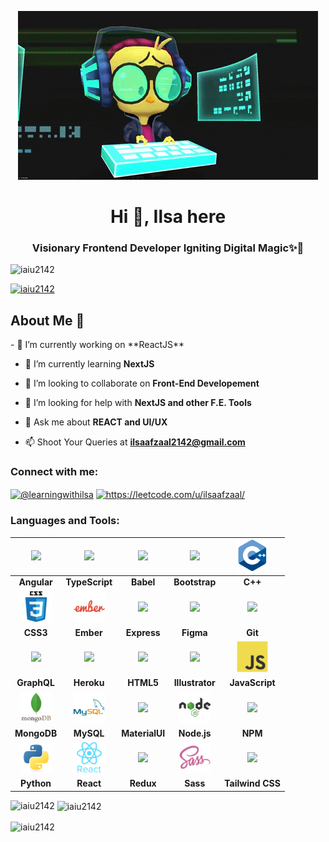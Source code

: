<p align="center">
  <img src="https://github.com/iaiu2142/iaiu2142/blob/main/assets/mygif.gif" alt="Image Here" width: 450px; height: 350px;">
</p>
<h1 align="center">Hi 👋, Ilsa here</h1>
<h3 align="center">Visionary Frontend Developer Igniting Digital Magic✨🚀</h3>

<p align="left"> <img src="https://komarev.com/ghpvc/?username=iaiu2142&label=Profile%20views&color=0e75b6&style=flat" alt="iaiu2142" /> </p>

<p align="left"> <a href="https://github.com/ryo-ma/github-profile-trophy"><img src="https://github-profile-trophy.vercel.app/?username=iaiu2142" alt="iaiu2142" /></a> </p>
<h2 align="left">About Me 🌠</h2>
- 🔭 I’m currently working on **ReactJS**

- 🌱 I’m currently learning **NextJS**

- 👯 I’m looking to collaborate on **Front-End Developement**

- 🤝 I’m looking for help with **NextJS and other F.E. Tools**

- 💬 Ask me about **REACT and UI/UX**

- 📫 Shoot Your Queries at **ilsaafzaal2142@gmail.com**

<h3 align="left">Connect with me:</h3>
<p align="left">
<a href="https://www.youtube.com/@learningwithilsa" target="blank"><img align="center" src="https://raw.githubusercontent.com/rahuldkjain/github-profile-readme-generator/master/src/images/icons/Social/youtube.svg" alt="@learningwithilsa" height="30" width="40" /></a>
<a href="https://www.leetcode.com/u/ilsaafzaal/" target="blank"><img align="center" src="https://raw.githubusercontent.com/rahuldkjain/github-profile-readme-generator/master/src/images/icons/Social/leet-code.svg" alt="https://leetcode.com/u/ilsaafzaal/" height="30" width="40" /></a>
</p>

<h3 align="left">Languages and Tools:</h3>

<center>

  
| <img height="50" src="https://angular.io/assets/images/logos/angular/angular.svg"/> | <img height="50" src="https://user-images.githubusercontent.com/25181517/183890598-19a0ac2d-e88a-4005-a8df-1ee36782fde1.png"> | <img height="50" src="https://github.com/marwin1991/profile-technology-icons/assets/136815194/ecd443af-ebba-4af8-a46e-1bf64d863b5b"> | <img height="50" src="https://user-images.githubusercontent.com/25181517/183898054-b3d693d4-dafb-4808-a509-bab54cf5de34.png"> |<img height="50" src="https://raw.githubusercontent.com/devicons/devicon/master/icons/cplusplus/cplusplus-original.svg"> |
|:---:|:---:|:---:|:---:|:---:|
| **Angular** | **TypeScript** | **Babel** | **Bootstrap** | **C++** |
| <img height="50" src="https://raw.githubusercontent.com/devicons/devicon/master/icons/css3/css3-original-wordmark.svg"> | <img height="50" src="https://raw.githubusercontent.com/devicons/devicon/master/icons/ember/ember-original-wordmark.svg"> | <img height="50" src="https://user-images.githubusercontent.com/25181517/183859966-a3462d8d-1bc7-4880-b353-e2cbed900ed6.png"> | <img height="50" src="https://www.vectorlogo.zone/logos/figma/figma-icon.svg"> | <img height="50" src="https://www.vectorlogo.zone/logos/git-scm/git-scm-icon.svg">|
| **CSS3** | **Ember** | **Express** | **Figma** | **Git** |
| <img height="50" src="https://www.vectorlogo.zone/logos/graphql/graphql-icon.svg"> | <img height="50" src="https://www.vectorlogo.zone/logos/heroku/heroku-icon.svg"> | <img height="50" src="https://user-images.githubusercontent.com/25181517/192158954-f88b5814-d510-4564-b285-dff7d6400dad.png"> | <img height="50" src="https://www.vectorlogo.zone/logos/adobe_illustrator/adobe_illustrator-icon.svg">| <img height="50" src="https://raw.githubusercontent.com/devicons/devicon/master/icons/javascript/javascript-original.svg">|
| **GraphQL** | **Heroku** | **HTML5** | **Illustrator** | **JavaScript** |
| <img height="50" src="https://raw.githubusercontent.com/devicons/devicon/master/icons/mongodb/mongodb-original-wordmark.svg"> | <img height="50" src="https://raw.githubusercontent.com/devicons/devicon/master/icons/mysql/mysql-original-wordmark.svg"> | <img height="50" src="https://user-images.githubusercontent.com/25181517/189716630-fe6c084c-6c66-43af-aa49-64c8aea4a5c2.png">| <img height="50" src="https://raw.githubusercontent.com/devicons/devicon/master/icons/nodejs/nodejs-original-wordmark.svg"> | <img height="50" src="https://user-images.githubusercontent.com/25181517/121401671-49102800-c959-11eb-9f6f-74d49a5e1774.png">|
| **MongoDB** | **MySQL** | **MaterialUI** | **Node.js** | **NPM** |
| <img height="50" src="https://raw.githubusercontent.com/devicons/devicon/master/icons/python/python-original.svg"> | <img height="50" src="https://raw.githubusercontent.com/devicons/devicon/master/icons/react/react-original-wordmark.svg"> | <img height="50" src="https://user-images.githubusercontent.com/25181517/187896150-cc1dcb12-d490-445c-8e4d-1275cd2388d6.png"> | <img height="50" src="https://raw.githubusercontent.com/devicons/devicon/master/icons/sass/sass-original.svg">| <img height="50" src="https://www.vectorlogo.zone/logos/tailwindcss/tailwindcss-icon.svg"> |
| **Python** | **React** | **Redux** | **Sass** | **Tailwind CSS** |

</center>
<p><img align="left" src="https://github-readme-stats.vercel.app/api/top-langs?username=iaiu2142&show_icons=true&locale=en&layout=compact" alt="iaiu2142" /></p>

<p>&nbsp;<img align="center" src="https://github-readme-stats.vercel.app/api?username=iaiu2142&show_icons=true&locale=en" alt="iaiu2142" /></p>

<p><img align="center" src="https://github-readme-streak-stats.herokuapp.com/?user=iaiu2142&" alt="iaiu2142" /></p>
